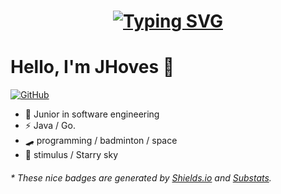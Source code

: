 <!-- 动态打字效果 -->
<h1 align="center">
  <a href="https://git.io/typing-svg">
    <img src="https://readme-typing-svg.demolab.com?font=Fira+Code&size=23&pause=1000&color=56BEF7&width=435&lines=%E9%9D%A2%E5%90%91%E5%AF%B9%E8%B1%A1%E9%9D%A2%E5%90%91%E5%90%9B%EF%BC%8C%E4%B8%8D%E8%B4%9F%E4%BB%A3%E7%A0%81%E4%B8%8D%E8%B4%9F%E5%8D%BF" alt="Typing SVG" />
  </a>
</h1>

<!-- 个人介绍 -->
# Hello, I'm JHoves 👋
[![GitHub](https://img.shields.io/badge/dynamic/json?logo=github&label=GitHub&labelColor=495867&color=495867&query=%24.data.totalSubs&url=https%3A%2F%2Fapi.spencerwoo.com%2Fsubstats%2F%3Fsource%3Dgithub%26queryKey%3Dhayschan&style=flat-square)](https://github.com/JHoves)
- 🍻 Junior in software engineering
- ⚡ Java / Go.
- 🛹 programming / badminton / space 
- 🥏 stimulus / Starry sky

<h6>* These nice badges are generated by <a href="https://shields.io/">Shields.io</a> and <a href="https://github.com/spencerwooo/Substats">Substats</a>.</h6>

